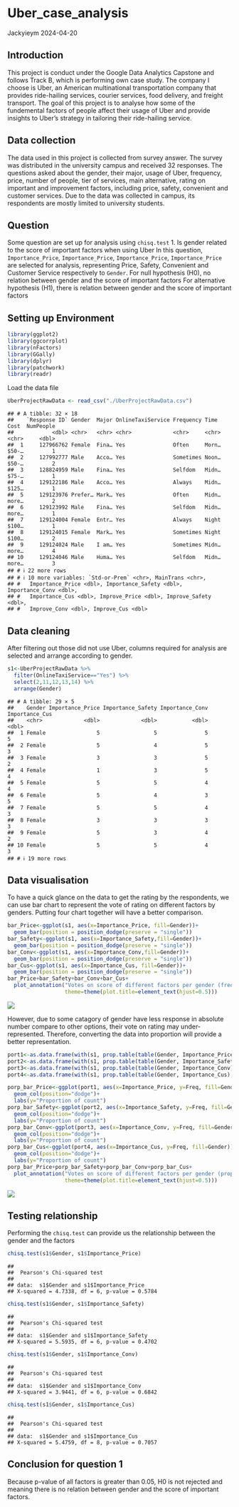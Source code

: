 Uber_case_analysis
================
Jackyieym
2024-04-20

## Introduction

This project is conduct under the Google Data Analytics Capstone and
follows Track B, which is performing own case study. The company I
choose is Uber, an American multinational transportation company that
provides ride-hailing services, courier services, food delivery, and
freight transport. The goal of this project is to analyse how some of
the fundemental factors of people affect their usage of Uber and provide
insights to Uber’s strategy in tailoring their ride-hailing service.

## Data collection

The data used in this project is collected from survey answer. The
survey was distributed in the university campus and received 32
responses. The questions asked about the gender, their major, usage of
Uber, frequency, price, number of people, tier of services, main
alternative, rating on important and improvement factors, including
price, safety, convenient and customer services. Due to the data was
collected in campus, its respondents are mostly limited to university
students.

## Question

Some question are set up for analysis using `chisq.test` 1. Is gender
related to the score of important factors when using Uber In this
question, `Importance_Price`, `Importance_Price`, `Importance_Price`,
`Importance_Price` are selected for analysis, representing Price,
Safety, Convenient and Customer Service respectively to `Gender`. For
null hypothesis (H0), no relation between gender and the score of
important factors For alternative hypothesis (H1), there is relation
between gender and the score of important factors

## Setting up Environment

``` r
library(ggplot2)
library(ggcorrplot)
library(nFactors)
library(GGally)
library(dplyr)
library(patchwork)
library(readr)
```

Load the data file

``` r
UberProjectRawData <- read_csv("./UberProjectRawData.csv")
```

    ## # A tibble: 32 × 18
    ##    `Response ID` Gender  Major OnlineTaxiService Frequency Time  Cost  NumPeople
    ##            <dbl> <chr>   <chr> <chr>             <chr>     <chr> <chr>     <dbl>
    ##  1     127966762 Female  Fina… Yes               Often     Morn… $50-…         1
    ##  2     127992777 Male    Acco… Yes               Sometimes Noon… $50-…         2
    ##  3     128824959 Male    Fina… Yes               Selfdom   Midn… $75-…         1
    ##  4     129122186 Male    Acco… Yes               Always    Midn… $125…         1
    ##  5     129123976 Prefer… Mark… Yes               Often     Midn… more…         2
    ##  6     129123992 Male    Fina… Yes               Selfdom   Midn… more…         1
    ##  7     129124004 Female  Entr… Yes               Always    Night $100…         1
    ##  8     129124015 Female  Mark… Yes               Sometimes Night $100…         2
    ##  9     129124024 Male    I am… Yes               Sometimes Midn… more…         4
    ## 10     129124046 Male    Huma… Yes               Selfdom   Midn… more…         3
    ## # ℹ 22 more rows
    ## # ℹ 10 more variables: `Std-or-Prem` <chr>, MainTrans <chr>,
    ## #   Importance_Price <dbl>, Importance_Safety <dbl>, Importance_Conv <dbl>,
    ## #   Importance_Cus <dbl>, Improve_Price <dbl>, Improve_Safety <dbl>,
    ## #   Improve_Conv <dbl>, Improve_Cus <dbl>

## Data cleaning

After filtering out those did not use Uber, columns required for
analysis are selected and arrange according to gender.

``` r
s1<-UberProjectRawData %>% 
  filter(OnlineTaxiService=="Yes") %>% 
  select(2,11,12,13,14) %>% 
  arrange(Gender)
```

    ## # A tibble: 29 × 5
    ##    Gender Importance_Price Importance_Safety Importance_Conv Importance_Cus
    ##    <chr>             <dbl>             <dbl>           <dbl>          <dbl>
    ##  1 Female                5                 5               5              5
    ##  2 Female                5                 4               5              3
    ##  3 Female                3                 3               5              2
    ##  4 Female                1                 3               5              4
    ##  5 Female                5                 5               4              4
    ##  6 Female                5                 4               3              5
    ##  7 Female                5                 5               4              3
    ##  8 Female                3                 3               3              3
    ##  9 Female                5                 3               4              2
    ## 10 Female                5                 5               4              3
    ## # ℹ 19 more rows

## Data visualisation

To have a quick glance on the data to get the rating by the respondents,
we can use bar chart to represent the vote of rating on different
factors by genders. Putting four chart together will have a better
comparison.

``` r
bar_Price<-ggplot(s1, aes(x=Importance_Price, fill=Gender))+
  geom_bar(position = position_dodge(preserve = "single"))
bar_Safety<-ggplot(s1, aes(x=Importance_Safety,fill=Gender))+
  geom_bar(position = position_dodge(preserve = "single"))
bar_Conv<-ggplot(s1, aes(x=Importance_Conv,fill=Gender))+
  geom_bar(position = position_dodge(preserve = "single"))
bar_Cus<-ggplot(s1, aes(x=Importance_Cus, fill=Gender))+
  geom_bar(position = position_dodge(preserve = "single"))
bar_Price+bar_Safety+bar_Conv+bar_Cus+
  plot_annotation("Votes on score of different factors per gender (frequency)", 
                  theme=theme(plot.title=element_text(hjust=0.5)))
```

![](Uber_case_analysis_files/figure-gfm/frequency%20bar%20chart-1.png)<!-- -->

However, due to some catagory of gender have less response in absolute
number compare to other options, their vote on rating may
under-represented. Therefore, converting the data into proportion will
provide a better representation.

``` r
port1<-as.data.frame(with(s1, prop.table(table(Gender, Importance_Price), margin=1)))
port2<-as.data.frame(with(s1, prop.table(table(Gender, Importance_Safety), margin=1)))
port3<-as.data.frame(with(s1, prop.table(table(Gender, Importance_Conv), margin=1)))
port4<-as.data.frame(with(s1, prop.table(table(Gender, Importance_Cus), margin=1)))

porp_bar_Price<-ggplot(port1, aes(x=Importance_Price, y=Freq, fill=Gender))+
  geom_col(position="dodge")+
  labs(y="Proportion of count")
porp_bar_Safety<-ggplot(port2, aes(x=Importance_Safety, y=Freq, fill=Gender))+
  geom_col(position="dodge")+
  labs(y="Proportion of count")
porp_bar_Conv<-ggplot(port3, aes(x=Importance_Conv, y=Freq, fill=Gender))+
  geom_col(position="dodge")+
  labs(y="Proportion of count")
porp_bar_Cus<-ggplot(port4, aes(x=Importance_Cus, y=Freq, fill=Gender))+
  geom_col(position="dodge")+
  labs(y="Proportion of count")
porp_bar_Price+porp_bar_Safety+porp_bar_Conv+porp_bar_Cus+
  plot_annotation("Votes on score of different factors per gender (proportion)", 
                  theme=theme(plot.title=element_text(hjust=0.5)))
```

![](Uber_case_analysis_files/figure-gfm/proportion%20bar%20chart-1.png)<!-- -->

## Testing relationship

Performing the `chisq.test` can provide us the relationship between the
gender and the factors

``` r
chisq.test(s1$Gender, s1$Importance_Price)
```

    ## 
    ##  Pearson's Chi-squared test
    ## 
    ## data:  s1$Gender and s1$Importance_Price
    ## X-squared = 4.7338, df = 6, p-value = 0.5784

``` r
chisq.test(s1$Gender, s1$Importance_Safety)
```

    ## 
    ##  Pearson's Chi-squared test
    ## 
    ## data:  s1$Gender and s1$Importance_Safety
    ## X-squared = 5.5935, df = 6, p-value = 0.4702

``` r
chisq.test(s1$Gender, s1$Importance_Conv)
```

    ## 
    ##  Pearson's Chi-squared test
    ## 
    ## data:  s1$Gender and s1$Importance_Conv
    ## X-squared = 3.9441, df = 6, p-value = 0.6842

``` r
chisq.test(s1$Gender, s1$Importance_Cus)
```

    ## 
    ##  Pearson's Chi-squared test
    ## 
    ## data:  s1$Gender and s1$Importance_Cus
    ## X-squared = 5.4759, df = 8, p-value = 0.7057

## Conclusion for question 1

Because p-value of all factors is greater than 0.05, H0 is not rejected
and meaning there is no relation between gender and the score of
important factors.
